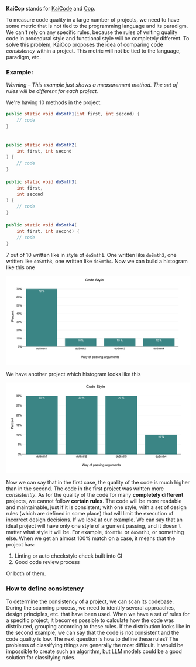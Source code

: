 **KaiCop** stands for [KaiCode](https://www.kaicode.org/2024.html) and [Cop](https://en.wikipedia.org/wiki/Cop).

To measure code quality in a large number of projects,
we need to have some metric that is not tied to the programming language and its paradigm.
We can't rely on any specific rules, because the rules of writing quality code in procedural
style and functional style will be completely different.
To solve this problem, KaiCop proposes the idea of comparing code _consistency_ within a project.
This metric will not be tied to the language, paradigm, etc.

### Example:

*Warning – This example just shows a measurement method. The set of rules will be different for each project.*

We're having 10 methods in the project.

```java
public static void doSmth1(int first, int second) {
    // code
}


public static void doSmth2(
    int first, int second
) {
    // code
}

public static void doSmth3(
    int first,
    int second
) {
    // code
}

public static void doSmth4(
    int first, int second) {
    // code
}
```

7 out of 10 written like in style of `doSmth1`.
One written like `doSmth2`, one written like `doSmth3`, one written like `doSmth4`. Now we can build a histogram like this one

![histogram-1.png](assets/histogram.png)

We have another project which histogram looks like this

![Screenshot20240519at134233.png](assets/histogram-2.png)

Now we can say that in the first case, the quality of the code is much higher than in the second. The code in the first project was written more *consistently*. As for the quality of the code for many **completely different** projects, we cannot follow **certain rules**. The code will be more readable and maintainable, just if it is consistent; with one style, with a set of design rules (which are defined in some place) that will limit the execution of incorrect design decisions. If we look at our example. We can say that an ideal project will have only one style of argument passing, and it doesn't matter what style it will be. For example, `doSmth1` or `doSmth3`, or something else.[](https://) When we get an almost 100% match on a case, it means that the project has:

1. Linting or auto checkstyle check built into CI
2. Good code review process

Or both of them.

### How to define consistency

To determine the consistency of a project, we can scan its codebase. During the scanning process, we need to identify several approaches, design principles, etc. that have been used. When we have a set of rules for a specific project, it becomes possible to calculate how the code was distributed, grouping according to these rules. If the distribution looks like in the second example, we can say that the code is not consistent and the code quality is low. The next question is how to define these rules? The problems of classifying things are generally the most difficult. It would be impossible to create such an algorithm, but LLM models could be a good solution for classifying rules.
